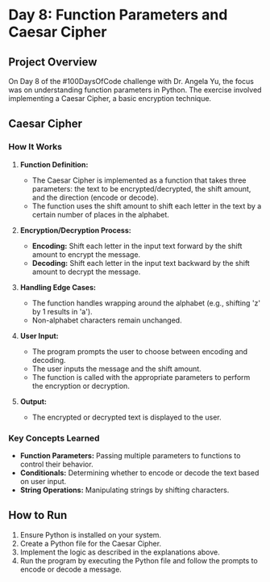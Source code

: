 # Day 8: Function Parameters and Caesar Cipher

## Project Overview

On Day 8 of the #100DaysOfCode challenge with Dr. Angela Yu, the focus was on understanding function parameters in Python. The exercise involved implementing a Caesar Cipher, a basic encryption technique.

## Caesar Cipher

### How It Works

1. **Function Definition:**
   - The Caesar Cipher is implemented as a function that takes three parameters: the text to be encrypted/decrypted, the shift amount, and the direction (encode or decode).
   - The function uses the shift amount to shift each letter in the text by a certain number of places in the alphabet.

2. **Encryption/Decryption Process:**
   - **Encoding:** Shift each letter in the input text forward by the shift amount to encrypt the message.
   - **Decoding:** Shift each letter in the input text backward by the shift amount to decrypt the message.

3. **Handling Edge Cases:**
   - The function handles wrapping around the alphabet (e.g., shifting 'z' by 1 results in 'a').
   - Non-alphabet characters remain unchanged.

4. **User Input:**
   - The program prompts the user to choose between encoding and decoding.
   - The user inputs the message and the shift amount.
   - The function is called with the appropriate parameters to perform the encryption or decryption.

5. **Output:**
   - The encrypted or decrypted text is displayed to the user.

### Key Concepts Learned

- **Function Parameters:** Passing multiple parameters to functions to control their behavior.
- **Conditionals:** Determining whether to encode or decode the text based on user input.
- **String Operations:** Manipulating strings by shifting characters.

## How to Run

1. Ensure Python is installed on your system.
2. Create a Python file for the Caesar Cipher.
3. Implement the logic as described in the explanations above.
4. Run the program by executing the Python file and follow the prompts to encode or decode a message.

